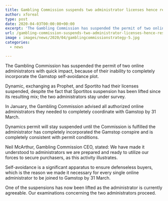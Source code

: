 ```yaml
---
title: Gambling Commission suspends two administrator licenses hence restoring one
author: xforeal 
type: post
date: 2020-04-03T00:00:00+00:00
excerpt: 'The Gambling Commission has suspended the permit of two online administrators with quick impact, because of their inability to completely coordinate the Gamstop self-avoidance scheme '
url: /gambling-commission-suspends-two-administrator-licenses-hence-restoring-one/
image : images/news/2020/04/gamblingcommissionstrategy-5.jpg
categories:
  - news

---
```

The Gambling Commission has suspended the permit of two online administrators with quick impact, because of their inability to completely incorporate the Gamstop self-avoidance plot. 

Dynamic, exchanging as Prophet, and Sportito had their licenses suspended, despite the fact that Sportitos suspension has been lifted since its resulting mix; the two administrators stay under survey. 

In January, the Gambling Commission advised all authorized online administrators they needed to completely coordinate with Gamstop by 31 March. 

Dynamics permit will stay suspended until the Commission is fulfilled the administrator has completely incorporated the Gamstop conspire and is completely consistent with permit conditions. 

Neil McArthur, Gambling Commission CEO, stated: We have made it understood to administrators we are prepared and ready to utilize our forces to secure purchasers, as this activity illustrates. 

Self-avoidance is a significant apparatus to ensure defenseless buyers, which is the reason we made it necessary for every single online administrator to be joined to Gamstop by 31 March. 

One of the suspensions has now been lifted as the administrator is currently agreeable. Our examinations concerning the two administrators proceed.